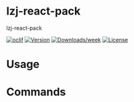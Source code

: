 lzj-react-pack
==============

lzj-react-pack

[![oclif](https://img.shields.io/badge/cli-oclif-brightgreen.svg)](https://oclif.io)
[![Version](https://img.shields.io/npm/v/lzj-react-pack.svg)](https://npmjs.org/package/lzj-react-pack)
[![Downloads/week](https://img.shields.io/npm/dw/lzj-react-pack.svg)](https://npmjs.org/package/lzj-react-pack)
[![License](https://img.shields.io/npm/l/lzj-react-pack.svg)](https://github.com//lzj-react-pack/blob/master/package.json)

<!-- toc -->
# Usage
<!-- usage -->
# Commands
<!-- commands -->
